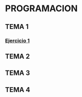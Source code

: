 # PROGRAMACION
## TEMA 1
### <a href="tema1/Ejercicio1.java">Ejercicio 1</a>
## TEMA 2
## TEMA 3
## TEMA 4
